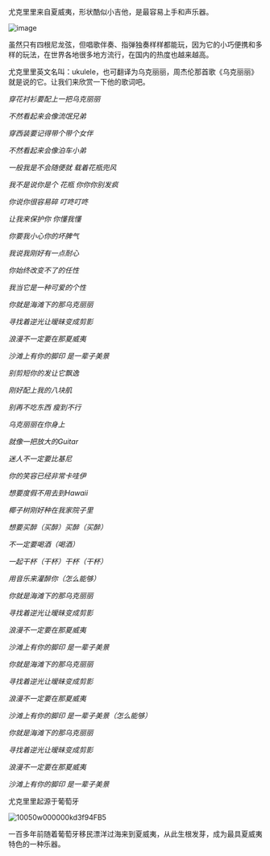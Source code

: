 尤克里里来自夏威夷，形状酷似小吉他，是最容易上手和声乐器。

![image](https://cn.bing.com/images/search?q=%E5%B0%A4%E5%85%8B%E9%87%8C%E9%87%8C%E5%9B%BE%E7%89%87&FORM=IQFRBA&id=CD474EA2FFA39FA8075E0352EEA1DCDEEF50B821)



虽然只有四根尼龙弦，但唱歌伴奏、指弹独奏样样都能玩，因为它的小巧便携和多样的玩法，在世界各地很多地方流行，在国内的热度也越来越高。

 尤克里里英文名叫：ukulele，也可翻译为乌克丽丽，周杰伦那首歌《乌克丽丽》就是说的它。让我们来欣赏一下他的歌词吧。

*穿花衬衫要配上一把乌克丽丽*

*不然看起来会像流氓兄弟*

*穿西装要记得带个带个女伴*

*不然看起来会像泊车小弟*

*一般我是不会随便就 载着花瓶兜风*

*我不是说你是个 花瓶 你你你别发疯*

*你说你很容易碎 叮咚叮咚*

*让我来保护你 你懂我懂*

*你要我小心你的坏脾气*

*我说我刚好有一点耐心*

*你始终改变不了的任性*

*我当它是一种可爱的个性*

*你就是海滩下的那乌克丽丽*

*寻找着逆光让暧昧变成剪影*

*浪漫不一定要在那夏威夷*

*沙滩上有你的脚印 是一辈子美景*

*别剪短你的发让它飘逸*

*刚好配上我的八块肌*

*别再不吃东西 瘦到不行*

*乌克丽丽在你身上*

*就像一把放大的Guitar*

*迷人不一定要比基尼*

*你的笑容已经非常卡哇伊*

*想要度假不用去到Hawaii*

*椰子树刚好种在我家院子里*

*想要买醉（买醉）买醉（买醉）*

*不一定要喝酒（喝酒）*

*一起干杯（干杯）干杯（干杯）*

*用音乐来灌醉你（怎么能够）*

*你就是海滩下的那乌克丽丽*

*寻找着逆光让暧昧变成剪影*

*浪漫不一定要在那夏威夷*

*沙滩上有你的脚印 是一辈子美景*

*你就是海滩下的那乌克丽丽*

*寻找着逆光让暧昧变成剪影*

*浪漫不一定要在那夏威夷*

*沙滩上有你的脚印 是一辈子美景（怎么能够）*

*你就是海滩下的那乌克丽丽*

*寻找着逆光让暧昧变成剪影*

*浪漫不一定要在那夏威夷*

*沙滩上有你的脚印 是一辈子美景*



 尤克里里起源于葡萄牙

![10050w000000kd3f94FB5](C:\Users\陈迪迪\Desktop\10050w000000kd3f94FB5.jpg)

一百多年前随着葡萄牙移民漂洋过海来到夏威夷，从此生根发芽，成为最具夏威夷特色的一种乐器。
